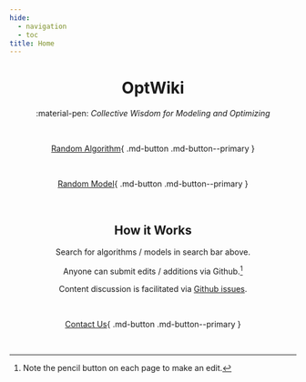 ```yaml
---
hide:
  - navigation
  - toc
title: Home
---
```


<script>
  var models = [
      'https://www.optwiki.site/model/lasso',
      'https://www.optwiki.site/model/lasso'
  ];

  function randomModel() {
      var i = parseInt(Math.random() * models.length);
      location.href = models[i];
  }
</script>

<center>
  
#  OptWiki

:material-pen: _Collective Wisdom for Modeling and Optimizing_

<br>

[Random Algorithm](https://optwiki.site){ .md-button .md-button--primary } 

<br>

[Random Model](https://www.optwiki.site/model/lasso){ .md-button .md-button--primary } 

<br>

## How it Works

Search for algorithms / models in search bar above.

Anyone can submit edits / additions via Github.[^1] 

Content discussion is facilitated via [Github issues](https://github.com/OptWiki/site/issues).

[^1]: Note the pencil button on each page to make an edit.

<br>

[Contact Us](https://form.jotform.com/heatonforms/contact){ .md-button .md-button--primary }

<br>
  
<!-- <a href="#" onclick="randomModel();">Random Model</a> -->

</center>

